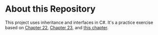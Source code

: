 # About this Repository
This project uses inheritance and interfaces in C#. It's a practice exercise based on 
[Chapter 22](https://github.com/NewForce-at-Mountwest/bangazon-inc/blob/master/book-1-orientation/chapters/INHERITANCE_INTRO.md),
[Chapter 23](https://github.com/NewForce-at-Mountwest/bangazon-inc/blob/master/book-1-orientation/chapters/INTERFACES_INTRO.md),
and [this chapter](https://github.com/NewForce-at-Mountwest/bangazon-inc/blob/master/book-1-orientation/chapters/GENERICS_INTRO.md).



